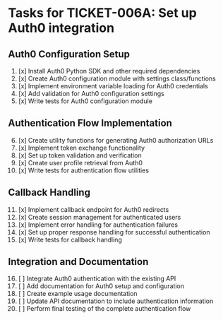 # Tasks for TICKET-006A: Set up Auth0 integration

## Auth0 Configuration Setup
1. [x] Install Auth0 Python SDK and other required dependencies
2. [x] Create Auth0 configuration module with settings class/functions
3. [x] Implement environment variable loading for Auth0 credentials
4. [x] Add validation for Auth0 configuration settings
5. [x] Write tests for Auth0 configuration module

## Authentication Flow Implementation
6. [x] Create utility functions for generating Auth0 authorization URLs
7. [x] Implement token exchange functionality
8. [x] Set up token validation and verification
9. [x] Create user profile retrieval from Auth0
10. [x] Write tests for authentication flow utilities

## Callback Handling
11. [x] Implement callback endpoint for Auth0 redirects
12. [x] Create session management for authenticated users
13. [x] Implement error handling for authentication failures
14. [x] Set up proper response handling for successful authentication
15. [x] Write tests for callback handling

## Integration and Documentation
16. [ ] Integrate Auth0 authentication with the existing API
17. [ ] Add documentation for Auth0 setup and configuration
18. [ ] Create example usage documentation
19. [ ] Update API documentation to include authentication information
20. [ ] Perform final testing of the complete authentication flow
